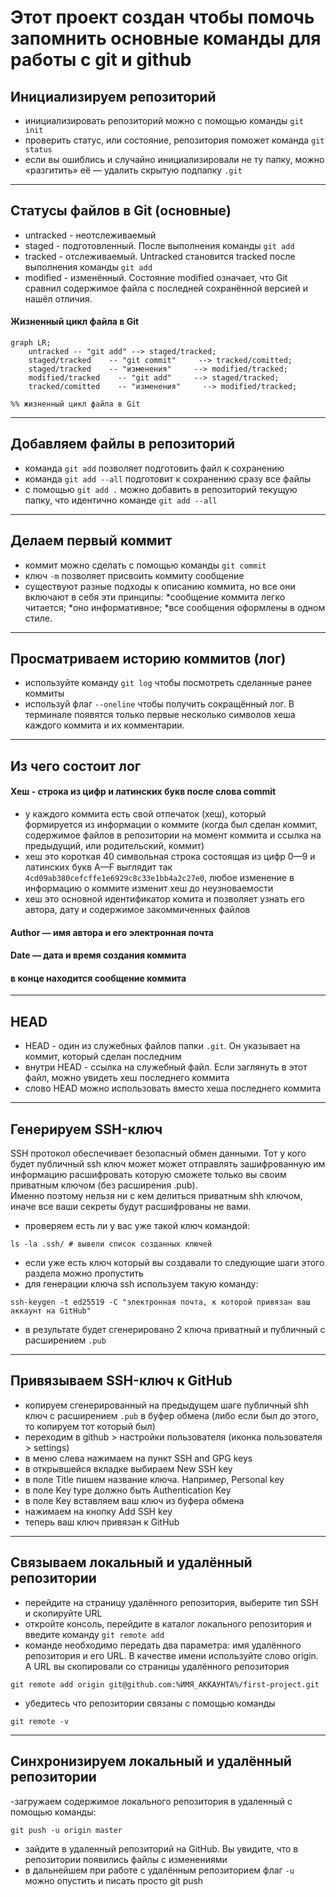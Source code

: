 # Этот проект создан чтобы помочь запомнить основные команды для работы с git и github


## Инициализируем репозиторий
- инициализировать репозиторий можно с помощью команды `git init`
- проверить статус, или состояние, репозитория поможет команда `git status`
- если вы ошиблись и случайно инициализировали не ту папку, можно «разгитить» её — удалить скрытую подпапку `.git`
---
## Статусы файлов в Git (основные)
- untracked - неотслеживаемый 
- staged - подготовленный. После выполнения команды `git add`
- tracked - отслеживаемый. Untracked становится tracked после выполнения команды `git add`
- modified - изменённый. Состояние modified означает, что Git сравнил содержимое файла с последней сохранённой версией и нашёл отличия.

#### Жизненный цикл файла в Git

```mermaid
graph LR;
    untracked -- "git add" --> staged/tracked;
    staged/tracked    -- "git commit"     --> tracked/comitted;
    staged/tracked    -- "изменения"     --> modified/tracked;
    modified/tracked    -- "git add"     --> staged/tracked;
    tracked/comitted    -- "изменения"     --> modified/tracked;

%% жизненный цикл файла в Git
```

---
## Добавляем файлы в репозиторий
- команда `git add` позволяет подготовить файл к сохранению
- команда `git add --all` подготовит к сохранению сразу все файлы
- с помощью `git add .` можно добавить в репозиторий текущую папку, что идентично команде `git add --all`
---
## Делаем первый коммит
- коммит можно сделать с помощью команды `git commit`
- ключ `-m` позволяет присвоить коммиту сообщение
- существуют разные подходы к описанию коммита, но все они включают в себя эти принципы: 
    *сообщение коммита легко читается;
    *оно информативное;
    *все сообщения оформлены в одном стиле.
---
## Просматриваем историю коммитов (лог)
- используйте команду `git log` чтобы посмотреть сделанные ранее коммиты
- используй флаг `--oneline` чтобы получить сокращённый лог. В терминале появятся только первые несколько символов хеша каждого коммита и их комментарии.
---
## Из чего состоит лог
#### Хеш - строка из цифр и латинских букв после слова commit
- у каждого коммита есть свой отпечаток (хеш), который формируется из информации о коммите (когда был сделан коммит, содержимое файлов в репозитории на момент коммита и ссылка на предыдущий, или родительский, коммит)
- хеш это короткая 40 символьная строка состоящая из цифр 0—9 и латинских букв A—F выглядит так `4cd09ab380cefcffe1e6929c8c33e1bb4a2c27e0`, любое изменение в информацию о коммите изменит хеш до неузноваемости 
- хеш это основной идентификатор комита и позволяет узнать его автора, дату и содержимое закоммиченных файлов
#### Author — имя автора и его электронная почта
#### Date — дата и время создания коммита
#### в конце находится сообщение коммита 
---
## HEAD
- HEAD - один из служебных файлов папки `.git`. Он указывает на коммит, который сделан последним 
- внутри HEAD - ссылка на служебный файл. Если заглянуть в этот файл, можно увидеть хеш последнего коммита
- слово HEAD можно использовать вместо хеша последнего коммита
---
## Генерируем SSH-ключ
SSH протокол обеспечивает безопасный обмен данными. Тот у кого будет публичный ssh ключ может может отправлять зашифрованную им информацию расшифровать которую сможете только вы своим приватным ключом (без расширения .pub).  
Именно поэтому нельзя ни с кем делиться приватным shh ключом, иначе все ваши секреты будут расшифрованы не вами.
- проверяем есть ли у вас уже такой ключ командой:
``` bush
ls -la .ssh/ # вывели список созданных ключей 
```
- если уже есть ключ который вы создавали то следующие шаги этого раздела можно пропустить
- для генерации ключа ssh используем такую команду:
``` bush
ssh-keygen -t ed25519 -C "электронная почта, к которой привязан ваш аккаунт на GitHub"
```
- в результате будет сгенерировано 2 ключа приватный и публичный с расширением `.pub`
---
## Привязываем SSH-ключ к GitHub
- копируем сгенерированный на предыдущем шаге публичный shh ключ с расширением `.pub` в буфер обмена (либо если был до этого, то копируем тот который был)
- переходим в github > настройки пользователя (иконка пользователя > settings)
- в меню слева нажимаем на пункт SSH and GPG keys
- в открывшейся вкладке выбираем New SSH key
- в поле Title пишем название ключа. Например, Personal key
- в поле Key type должно быть Authentication Key
- в поле Key вставляем ваш ключ из буфера обмена
- нажимаем на кнопку Add SSH key
- теперь ваш ключ привязан к GitHub
---
## Связываем локальный и удалённый репозитории
- перейдите на страницу удалённого репозитория, выберите тип SSH и скопируйте URL
- откройте консоль, перейдите в каталог локального репозитория и введите команду `git remote add`
- команде необходимо передать два параметра: имя удалённого репозитория и его URL. В качестве имени используйте слово origin. А URL вы скопировали со страницы удалённого репозитория
``` bush
git remote add origin git@github.com:%ИМЯ_АККАУНТА%/first-project.git 
```
- убедитесь что репозитории связаны с помощью команды 
``` bush
git remote -v
```
---
## Синхронизируем локальный и удалённый репозитории
-загружаем содержимое локального репозитория в удаленный с помощью команды:
``` bush
git push -u origin master
```
- зайдите в удаленный репозиторий на GitHub. Вы увидите, что в репозитории появились файлы с изменениями
- в дальнейшем при работе с удалённым репозиторием флаг `-u` можно опустить и писать просто git push